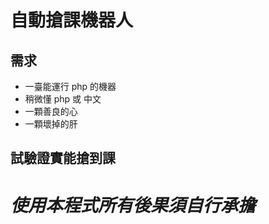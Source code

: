 # 自動搶課機器人 #

## 需求 ##
+ 一臺能運行 php 的機器
+ 稍微懂 php 或 中文
+ 一顆善良的心
+ 一顆壞掉的肝

## 試驗證實能搶到課 ##

# *使用本程式所有後果須自行承擔* #
